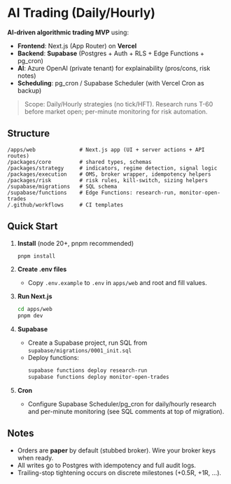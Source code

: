 # AI Trading (Daily/Hourly)

**AI-driven algorithmic trading MVP** using:

- **Frontend**: Next.js (App Router) on **Vercel**
- **Backend**: **Supabase** (Postgres + Auth + RLS + Edge Functions + pg_cron)
- **AI**: Azure OpenAI (private tenant) for explainability (pros/cons, risk notes)
- **Scheduling**: pg_cron / Supabase Scheduler (with Vercel Cron as backup)

> Scope: Daily/Hourly strategies (no tick/HFT). Research runs T-60 before market open; per-minute monitoring for risk automation.

## Structure

```
/apps/web              # Next.js app (UI + server actions + API routes)
/packages/core         # shared types, schemas
/packages/strategy     # indicators, regime detection, signal logic
/packages/execution    # OMS, broker wrapper, idempotency helpers
/packages/risk         # risk rules, kill-switch, sizing helpers
/supabase/migrations   # SQL schema
/supabase/functions    # Edge Functions: research-run, monitor-open-trades
/.github/workflows     # CI templates
```

## Quick Start

1. **Install** (node 20+, pnpm recommended)
   ```bash
   pnpm install
   ```

2. **Create .env files**  
   - Copy `.env.example` to `.env` in `apps/web` and root and fill values.

3. **Run Next.js**
   ```bash
   cd apps/web
   pnpm dev
   ```

4. **Supabase**  
   - Create a Supabase project, run SQL from `supabase/migrations/0001_init.sql`  
   - Deploy functions:
     ```bash
     supabase functions deploy research-run
     supabase functions deploy monitor-open-trades
     ```

5. **Cron**  
   - Configure Supabase Scheduler/pg_cron for daily/hourly research and per-minute monitoring (see SQL comments at top of migration).

## Notes
- Orders are **paper** by default (stubbed broker). Wire your broker keys when ready.
- All writes go to Postgres with idempotency and full audit logs.
- Trailing-stop tightening occurs on discrete milestones (+0.5R, +1R, …).

